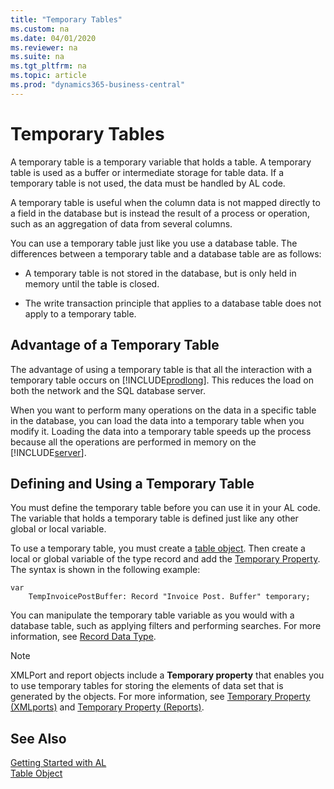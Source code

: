 ```yaml
---
title: "Temporary Tables"
ms.custom: na
ms.date: 04/01/2020
ms.reviewer: na
ms.suite: na
ms.tgt_pltfrm: na
ms.topic: article
ms.prod: "dynamics365-business-central"
---
```


# Temporary Tables
A temporary table is a temporary variable that holds a table. A temporary table is used as a buffer or intermediate storage for table data. If a temporary table is not used, the data must be handled by AL code.

 A temporary table is useful when the column data is not mapped directly to a field in the database but is instead the result of a process or operation, such as an aggregation of data from several columns. 

 You can use a temporary table just like you use a database table. The differences between a temporary table and a database table are as follows:  

-   A temporary table is not stored in the database, but is only held in memory until the table is closed.  

-   The write transaction principle that applies to a database table does not apply to a temporary table.  

## Advantage of a Temporary Table  
 The advantage of using a temporary table is that all the interaction with a temporary table occurs on [!INCLUDE[prodlong](includes/prodlong.md)]. This reduces the load on both the network and the SQL database server.  

 When you want to perform many operations on the data in a specific table in the database, you can load the data into a temporary table when you modify it. Loading the data into a temporary table speeds up the process because all the operations are performed in memory on the [!INCLUDE[server](includes/server.md)].  

## Defining and Using a Temporary Table  
 You must define the temporary table before you can use it in your AL code. The variable that holds a temporary table is defined just like any other global or local variable.  

To use a temporary table, you must create a [table object](devenv-table-object.md). Then create a local or global variable of the type record and add the [Temporary Property](properties/devenv-temporary-property.md). The syntax is shown in the following example:

```
var
    TempInvoicePostBuffer: Record "Invoice Post. Buffer" temporary;
```

You can manipulate the temporary table variable as you would with a database table, such as applying filters and performing searches. For more information, see [Record Data Type](methods-auto/record/record-data-type.md). 

> [!NOTE]  
>  XMLPort and report objects include a **Temporary property** that enables you to use temporary tables for storing the elements of data set that is generated by the objects. For more information, see [Temporary Property \(XMLports\)](properties/devenv-temporary-xmlports-property.md.md) and [Temporary Property \(Reports\)](properties/devenv-temporary-reports-property.md).  


## See Also  
[Getting Started with AL](devenv-get-started.md)    
[Table Object](devenv-table-object.md)
